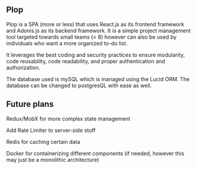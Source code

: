## Plop

Plop is a SPA (more or less) that uses React.js as its frontend framework and Adonis.js as its backend framework. It is a simple project management tool targeted towards small teams (< 8) however can also be used by individuals who want a more organized to-do list.

It leverages the best coding and security practices to ensure modularity, code reusability, code readability, and proper authentication and authorization.

The database used is mySQL which is managed using the Lucid ORM. The database can be changed to postgresQL with ease as well.

## Future plans

Redux/MobX for more complex state management

Add Rate Limiter to server-side stuff

Redis for caching certain data

Docker for containerizing different components (if needed, however this may just be a monolithic architecture)
